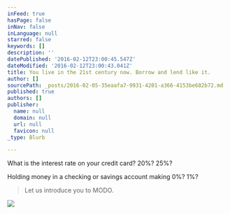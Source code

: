 ```yaml
---
inFeed: true
hasPage: false
inNav: false
inLanguage: null
starred: false
keywords: []
description: ''
datePublished: '2016-02-12T23:00:45.547Z'
dateModified: '2016-02-12T23:00:43.041Z'
title: You live in the 21st century now. Borrow and lend like it.
author: []
sourcePath: _posts/2016-02-05-35eaafa7-9931-4201-a366-4153be682b72.md
published: true
authors: []
publisher:
  name: null
  domain: null
  url: null
  favicon: null
_type: Blurb

---
```

What is the interest rate on your credit card? 20%? 25%?

Holding money in a checking or savings account making 0%? 1%?

> Let us introduce you to MODO.

![](https://the-grid-user-content.s3-us-west-2.amazonaws.com/c30d36f7-3557-4f33-94a7-cde608d52aa8.jpg)